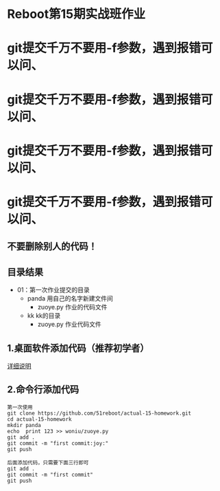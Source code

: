 
# Reboot第15期实战班作业

# git提交千万不要用-f参数，遇到报错可以问、
# git提交千万不要用-f参数，遇到报错可以问、
# git提交千万不要用-f参数，遇到报错可以问、
# git提交千万不要用-f参数，遇到报错可以问、

## 不要删除别人的代码！


## 目录结果

* 01：第一次作业提交的目录
    - panda 用自己的名字新建文件间
        + zuoye.py 作业的代码文件
    - kk kk的目录
        + zuoye.py 作业代码文件


## 1.桌面软件添加代码（推荐初学者）


[详细说明](https://github.com/shengxinjing/my_blog/issues/4)



## 2.命令行添加代码

```
第一次使用
git clone https://github.com/51reboot/actual-15-homework.git
cd actual-15-homework
mkdir panda
echo  print 123 >> woniu/zuoye.py
git add .
git commit -m "first commit:joy:"
git push

后面添加代码，只需要下面三行即可
git add .
git commit -m "first commit"
git push 

```





